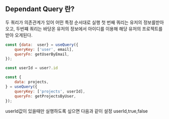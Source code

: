 ## Dependant Query 란?
두 쿼리가 의존관계가 있어 어떤 특정 순서대로 실행
첫  번째 쿼리는 유저의 정보를받아 오고,  두번쨰 쿼리는 바당온 유저의 정보에서 아이디를  이용해 해당 유저의 프로젝트를 받아 오게된다.
```js
const {data:  user} = useQuery({
	queryKey: ['user', email],
	queryFn: getUserByEmail,
});

const userId = user?.id

const {
	data: projects,
} = useQuery({
	queryKey: ['projects', userId],
	queryFn: getProjectsByUser,
});
```
userId값이 있을때만 실행하도록  싶으면 다음과 같이 설정
userId,true,false
```js

```
